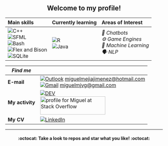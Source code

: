 <h2 align="center">Welcome to my profile!</h2>

| Main skills                                                  | Currently learning                                           | Areas of Interest |
| :------------------------------------------------------------- | :------------------------------------------------------------- | :------------------ |
| ![C++](https://img.shields.io/badge/C++-blue?logo=c%2B%2B&logoColor=white&style=flat-square)<br> ![SFML](https://img.shields.io/badge/-SFML-green?style=flat-square)<br> ![Bash](https://img.shields.io/badge/-Bash-purple?style=flat-square&logo=GNU+bash&logoColor=white)<br>![Flex and Bison](https://img.shields.io/badge/-Flex%20%26%20Bison-darkgrey?style=flat-square&logo=GNU&logoColor=white)<br> ![SQLite](https://img.shields.io/badge/SQLite-gray?logo=sqlite&logoColor=white&style=flat-square) | ![R](https://img.shields.io/badge/-R-brown?style=flat-square&logo=R&logoColor=white)<br>![Java](https://img.shields.io/badge/-Java-orange?style=flat-square&logo=Java&logoColor=white) | <i>:robot: Chatbots <br>:gear: Game Engines <br>:brain: Machine Learning <br> :speaking_head: NLP</i> |

| _Find me_       |                                                              |
| --------------- | ------------------------------------------------------------ |
| **E-mail**      | [![Outlook](https://img.shields.io/badge/-Outlook-blue?&style=flat-square&logo=microsoft%20outlook&logoColor=white)](mailto:miguelmejiajimenez@hotmail.com) miguelmejiajimenez@hotmail.com <br>[![Gmail](https://img.shields.io/badge/-Gmail-red?&style=flat-square&logo=gmail&logoColor=white)](mailto:miguelmjvg@gmail.com) miguelmjvg@gmail.com |
| **My activity** | [![DEV](https://img.shields.io/badge/-DEV-black?&style=flat-square&logo=dev.to&logoColor=white)](https://dev.to/miguelmj)<br /><a href="https://stackoverflow.com/users/8757033/miguel"><img src="https://stackoverflow.com/users/flair/8757033.png" width="208" height="58" alt="profile for Miguel at Stack Overflow" title="profile for Miguel at Stack Overflow"></a> |
| **My CV**       | [![LinkedIn](https://img.shields.io/badge/-LinkedIn-blue?style=flat-square&logo=linkedin&logoColor=white)](https://www.linkedin.com/in/miguel-mej%C3%ADa-jim%C3%A9nez/?locale=en_US) |

<!--
[![Youtube](https://img.shields.io/badge/-YouTube-red?style=flat-square&logo=youtube&logColor=red)](https://www.youtube.com/channel/UCUT1z5Tf6y68_nRvRGCaq-g)
[![Stack Overflow](https://img.shields.io/badge/-Stack_Overflow-gray?&style=flat-square&logo=stack%20overflow&logoColor=orange)](https://stackoverflow.com/users/8757033/miguel?tab=profile) 
-->

***
<h4 align="center">:octocat: Take a look to repos and star what you like! :octocat:</h4>

<!--
<img src="https://img.shields.io/github/followers/MiguelMJ?label=Follow&style=social">
![My GitHub stats](https://github-readme-stats.vercel.app/api?username=MiguelMJ&show_icons=true&theme=tokyonight)
[![Top Langs](https://github-readme-stats.vercel.app/api/top-langs/?username=MiguelMJ&layout=compact)](https://github.com/MiguelMJ/github-readme-stats)
-->